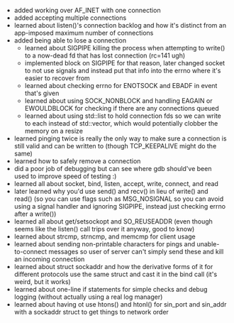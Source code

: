* added working over AF_INET with one connection
* added accepting multiple connections
* learned about listen()'s connection backlog and how it's distinct from an app-imposed maximum number of connections
* added being able to lose a connection
  * learned about SIGPIPE killing the process when attempting to write() to a now-dead fd that has lost connection (rc=141 ugh)
  * implemented block on SIGPIPE for that reason, later changed socket to not use signals and instead put that info into the errno where it's easier to recover from
  * learned about checking errno for ENOTSOCK and EBADF in event that's given
  * learned about using SOCK_NONBLOCK and handling EAGAIN or EWOULDBLOCK for checking if there are any connections queued
  * learned about using std::list to hold connection fds so we can write to each instead of std::vector, which would potentially clobber the memory on a resize
* learned pinging twice is really the only way to make sure a connection is still valid and can be written to (though TCP_KEEPALIVE might do the same)
* learned how to safely remove a connection
* did a poor job of debugging but can see where gdb should've been used to improve speed of testing :)
* learned all about socket, bind, listen, accept, write, connect, and read
* later learned why you'd use send() and recv() in lieu of write() and read() (so you can use flags such as MSG_NOSIGNAL so you can avoid using a signal handler and ignoring SIGPIPE, instead just checking errno after a write())
* learned all about get/setsockopt and SO_REUSEADDR (even though seems like the listen() call trips over it anyway, good to know)
* learned about strcmp, strncmp, and memcmp for client usage
* learned about sending non-printable characters for pings and unable-to-connect messages so user of server can't simply send these and kill an incoming connection
* learned about struct sockaddr and how the derivative forms of it for different protocols use the same struct and cast it in the bind call (it's weird, but it works)
* learned about one-line if statements for simple checks and debug logging (without actually using a real log manager)
* learned about having ot use htons() and htonl() for sin_port and sin_addr with a sockaddr struct to get things to network order


